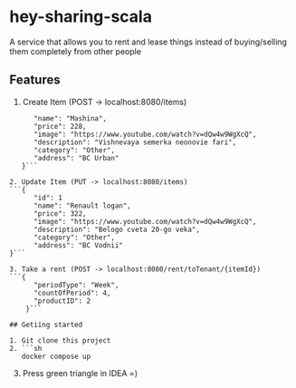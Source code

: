 # hey-sharing-scala

A service that allows you to rent and lease things instead of buying/selling them completely from other people

## Features

1. Create Item (POST -> localhost:8080/items)
```{
      "name": "Mashina",
      "price": 228,
      "image": "https://www.youtube.com/watch?v=dQw4w9WgXcQ",
      "description": "Vishnevaya semerka neonovie fari",
      "category": "Other",
      "address": "BC Urban"
   }```

2. Update Item (PUT -> localhost:8080/items)
```{
      "id": 1
      "name": "Renault logan",
      "price": 322,
      "image": "https://www.youtube.com/watch?v=dQw4w9WgXcQ",
      "description": "Belogo cveta 20-go veka",
      "category": "Other",
      "address": "BC Vodnii"
}```

3. Take a rent (POST -> localhost:8080/rent/toTenant/{itemId})
```{
      "periodType": "Week",
      "countOfPeriod": 4,
      "productID": 2
    }```

## Getiing started

1. Git clone this project
2. ```sh
   docker compose up
   ```
3. Press green triangle in IDEA =)

